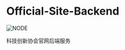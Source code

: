 # Official-Site-Backend

![NODE](https://img.shields.io/badge/node.js->10.13.0-green.svg)


科技创新协会官网后端服务

